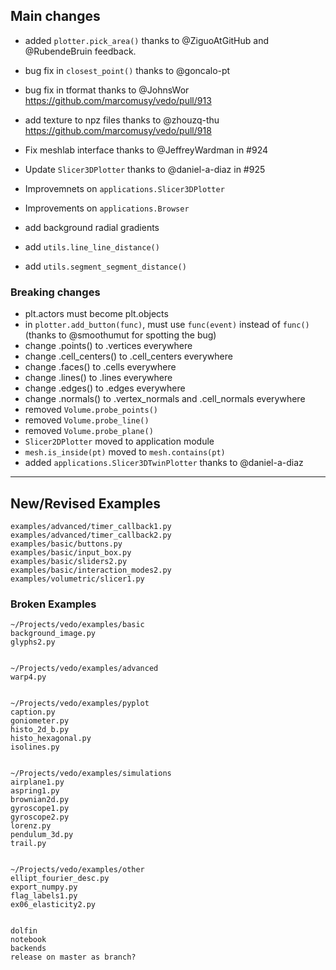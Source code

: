 ## Main changes

- added `plotter.pick_area()` thanks to @ZiguoAtGitHub and @RubendeBruin feedback.
- bug fix in `closest_point()` thanks to @goncalo-pt
- bug fix in tformat thanks to @JohnsWor  https://github.com/marcomusy/vedo/pull/913
- add texture to npz files thanks to @zhouzq-thu https://github.com/marcomusy/vedo/pull/918

- Fix meshlab interface thanks to @JeffreyWardman in #924
- Update `Slicer3DPlotter` thanks to @daniel-a-diaz in #925
- Improvemnets on `applications.Slicer3DPlotter`
- Improvements on `applications.Browser`
- add background radial gradients
- add `utils.line_line_distance()`
- add `utils.segment_segment_distance()`


### Breaking changes
- plt.actors must become plt.objects
- in `plotter.add_button(func)`, must use `func(event)` instead of `func()`
(thanks to @smoothumut for spotting the bug)
- change .points() to .vertices everywhere
- change .cell_centers() to .cell_centers everywhere
- change .faces() to .cells everywhere
- change .lines() to .lines everywhere
- change .edges() to .edges everywhere
- change .normals() to .vertex_normals and .cell_normals everywhere
- removed `Volume.probe_points()`
- removed `Volume.probe_line()`
- removed `Volume.probe_plane()`
- `Slicer2DPlotter` moved to application module
- `mesh.is_inside(pt)` moved to `mesh.contains(pt)`
- added `applications.Slicer3DTwinPlotter` thanks to @daniel-a-diaz




-------------------------
## New/Revised Examples
```
examples/advanced/timer_callback1.py
examples/advanced/timer_callback2.py
examples/basic/buttons.py
examples/basic/input_box.py
examples/basic/sliders2.py
examples/basic/interaction_modes2.py
examples/volumetric/slicer1.py
```



### Broken Examples
```
~/Projects/vedo/examples/basic
background_image.py
glyphs2.py


~/Projects/vedo/examples/advanced
warp4.py


~/Projects/vedo/examples/pyplot
caption.py
goniometer.py
histo_2d_b.py
histo_hexagonal.py
isolines.py


~/Projects/vedo/examples/simulations
airplane1.py
aspring1.py
brownian2d.py
gyroscope1.py
gyroscope2.py
lorenz.py
pendulum_3d.py
trail.py


~/Projects/vedo/examples/other
ellipt_fourier_desc.py
export_numpy.py
flag_labels1.py
ex06_elasticity2.py


dolfin
notebook
backends
release on master as branch?

```



